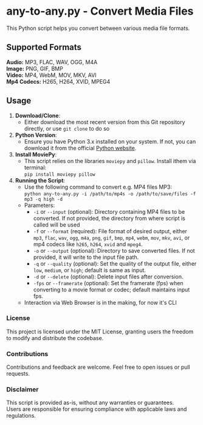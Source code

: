 # any-to-any.py - Convert Media Files

This Python script helps you convert between various media file formats.

## Supported Formats
**Audio:** MP3, FLAC, WAV, OGG, M4A<br> 
**Image:** PNG, GIF, BMP<br>
**Video:** MP4, WebM, MOV, MKV, AVI<br>
**Mp4 Codecs:** H265, H264, XVID, MPEG4

## Usage
1. **Download/Clone**:
   - Either download the most recent version from this Git repository directly, or use `git clone` to do so
2. **Python Version**:
   - Ensure you have Python 3.x installed on your system. If not, you can download it from the official [Python website](https://www.python.org/downloads/).
3. **Install MoviePy**:
   - This script relies on the libraries `moviepy` and `pillow`. Install ithem via terminal:<br>`pip install moviepy pillow`
4. **Running the Script**:
    - Use the following command to convert e.g. MP4 files MP3:<br>`python any-to-any.py -i /path/to/mp4s -o /path/to/save/files -f mp3 -q high -d`
    - Parameters:
      - `-i` or `--input` (optional): Directory containing MP4 files to be converted. If not provided, the directory from where script is called will be used
      - `-f` or `--format` (required): File format of desired output, either `mp3`, `flac`, `wav`, `ogg`, `m4a`, `png`, `gif`, `bmp`, `mp4`, `webm`, `mov`, `mkv`, `avi`, or mp4 codecs like `h265`, `h264`, `xvid` and `mpeg4`.
      - `-o` or `--output` (optional): Directory to save converted files. If not provided, it will write to the input file path.
      - `-q` or `--quality` (optional): Set the quality of the output file, either `low`, `medium`, or `high`; default is same as input.
      - `-d` or `--delete` (optional): Delete input files after conversion.
      - `-fps` or `--framerate` (optional): Set the framerate (fps) when converting to a movie format or codec; default maintains input fps.
   - Interaction via Web Browser is in the making, for now it's CLI

### License
This project is licensed under the MIT License, granting users the freedom to modify and distribute the codebase.

### Contributions
Contributions and feedback are welcome. Feel free to open issues or pull requests.

### Disclaimer
This script is provided as-is, without any warranties or guarantees.<br>
Users are responsible for ensuring compliance with applicable laws and regulations.
